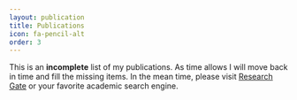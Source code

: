 ```yaml
---
layout: publication
title: Publications
icon: fa-pencil-alt
order: 3
---
```


This is an **incomplete** list of my publications. As time allows I will move back in time and fill the missing items. In the mean time,  please visit [Research Gate](http://www.google.com/url?q=http%3A%2F%2Fwww.researchgate.net%2Fprofile%2FLasaro_Camargos&sa=D&sntz=1&usg=AFQjCNF3tgNGeYe1XaW89jbOEm9fBRY-0g) or your favorite academic search engine.

